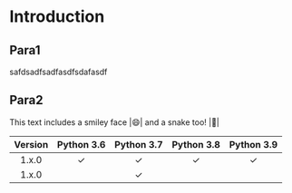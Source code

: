 Introduction
============

## Para1

safdsadfsadfasdfsdafasdf

## Para2

This text includes a smiley face |:smile:| and a snake too! |:snake:|

| Version | Python 3.6 | Python 3.7 | Python 3.8 | Python 3.9 |
| :--: | :--: | :--: | :--: | :--: |
| 1.x.0 | ✓ | ✓ | ✓ | ✓ |
| 1.x.0 |  | ✓ |  |  |

